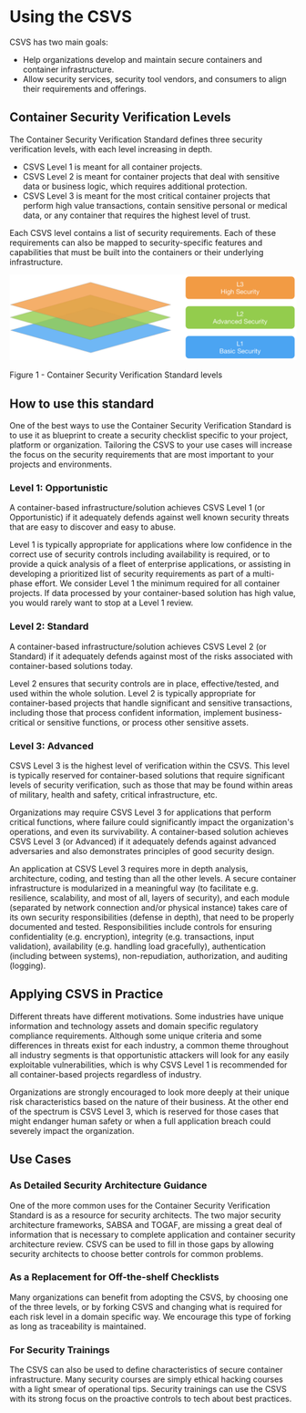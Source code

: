# Using the CSVS

CSVS has two main goals:
* Help organizations develop and maintain secure containers and container infrastructure.
* Allow security services, security tool vendors, and consumers to align their requirements and offerings.

## Container Security Verification Levels
The Container Security Verification Standard defines three security verification levels, with each level increasing in depth.

* CSVS Level 1 is meant for all container projects.
* CSVS Level 2 is meant for container projects that deal with sensitive data or business logic, which requires additional protection.
* CSVS Level 3 is meant for the most critical container projects that perform high value transactions, contain sensitive personal or medical data, or any container that requires the highest level of trust.

Each CSVS level contains a list of security requirements. Each of these requirements can also be mapped to security-specific features and capabilities that must be built into the containers or their underlying infrastructure.

![csvs-levels](../images/csvs-levels.png)

Figure 1 - Container Security Verification Standard levels

## How to use this standard

One of the best ways to use the Container Security Verification Standard is to use it as blueprint to create a security checklist specific to your project, platform or organization. Tailoring the CSVS to your use cases will increase the focus on the security requirements that are most important to your projects and environments.

### Level 1: Opportunistic

A container-based infrastructure/solution achieves CSVS Level 1 (or Opportunistic) if it adequately defends against well known security threats that are easy to discover and easy to abuse.

Level 1 is typically appropriate for applications where low confidence in the correct use of security controls including availability is required, or to provide a quick analysis of a fleet of enterprise applications, or assisting in developing a prioritized list of security requirements as part of a multi-phase effort. We consider Level 1 the minimum required for all container projects. If data processed by your container-based solution has high value, you would rarely want to stop at a Level 1 review.

### Level 2: Standard

A container-based infrastructure/solution achieves CSVS Level 2 (or Standard) if it adequately defends against most of the risks associated with container-based solutions today.

Level 2 ensures that security controls are in place, effective/tested, and used within the whole solution. Level 2 is typically appropriate for container-based projects that handle significant and sensitive transactions, including those that process confident information, implement business-critical or sensitive functions, or process other sensitive assets.

### Level 3: Advanced

CSVS Level 3 is the highest level of verification within the CSVS. This level is typically reserved for container-based solutions that require significant levels of security verification, such as those that may be found within areas of military, health and safety, critical infrastructure, etc.

Organizations may require CSVS Level 3 for applications that perform critical functions, where failure could significantly impact the organization's operations, and even its survivability. A container-based solution achieves CSVS Level 3 (or Advanced) if it adequately defends against advanced adversaries and also demonstrates principles of good security design.

An application at CSVS Level 3 requires more in depth analysis, architecture, coding, and testing than all the other levels. A secure container infrastructure is modularized in a meaningful way (to facilitate e.g. resilience, scalability, and most of all, layers of security), and each module (separated by network connection and/or physical instance) takes care of its own security responsibilities (defense in depth), that need to be properly documented and tested. Responsibilities include controls for ensuring confidentiality (e.g. encryption), integrity (e.g. transactions, input validation), availability (e.g. handling load gracefully), authentication (including between systems), non-repudiation, authorization, and auditing (logging).

## Applying CSVS in Practice

Different threats have different motivations. Some industries have unique information and technology assets and domain specific regulatory compliance requirements. Although some unique criteria and some differences in threats exist for each industry, a common theme throughout all industry segments is that opportunistic attackers will look for any easily exploitable vulnerabilities, which is why CSVS Level 1 is recommended for all container-based projects regardless of industry.

Organizations are strongly encouraged to look more deeply at their unique risk characteristics based on the nature of their business. At the other end of the spectrum is CSVS Level 3, which is reserved for those cases that might endanger human safety or when a full application breach could severely impact the organization.

## Use Cases

### As Detailed Security Architecture Guidance

One of the more common uses for the Container Security Verification Standard is as a resource for security architects. The two major security architecture frameworks, SABSA and TOGAF, are missing a great deal of information that is necessary to complete application and container security architecture review. CSVS can be used to fill in those gaps by allowing security architects to choose better controls for common problems.

### As a Replacement for Off-the-shelf Checklists

Many organizations can benefit from adopting the CSVS, by choosing one of the three levels, or by forking CSVS and changing what is required for each risk level in a domain specific way. We encourage this type of forking as long as traceability is maintained.

### For Security Trainings

The CSVS can also be used to define characteristics of secure container infrastructure. Many security courses are simply ethical hacking courses with a light smear of operational tips. Security trainings can use the CSVS with its strong focus on the proactive controls to tech about best practices.
